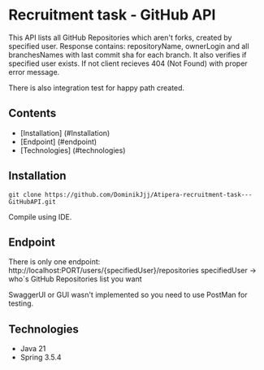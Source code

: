 # Recruitment task - GitHub API
This API lists all GitHub Repositories which aren't forks, created by specified user.
Response contains: repositoryName, ownerLogin and all branchesNames with last commit sha for each branch.
It also verifies if specified user exists. If not client recieves 404 (Not Found) with proper error message.

There is also integration test for happy path created.

## Contents
- [Installation] (#Installation)
- [Endpoint] (#endpoint)
- [Technologies] (#technologies)

## Installation
```command line
git clone https://github.com/DominikJjj/Atipera-recruitment-task---GitHubAPI.git
```
Compile using IDE.

## Endpoint
There is only one endpoint:
  http://localhost:PORT/users/{specifiedUser}/repositories
  specifiedUser -> who`s GitHub Repositories list you want

SwaggerUI or GUI wasn't implemented so you need to use PostMan for testing.

## Technologies
- Java 21
- Spring 3.5.4







  
